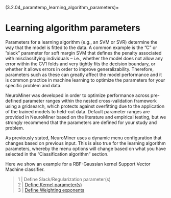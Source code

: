 (3.2.04_paramtemp_learning_algorithm_parameters)=
# Learning algorithm parameters

Parameters for a learning algorithm (e.g., an SVM or SVR) determine the way that the model is fitted to the data. A common example is the ”C” or ”slack” parameter for soft margin SVM that defines the penalty associated with misclassifying individuals – i.e., whether the model does not allow any error within the CV1 folds and very tightly fits the decision boundary, or whether it allows errors in order to improve generalizability. Therefore, parameters such as these can greatly affect the model performance and it is common practice in machine learning to optimize the parameters for your specific problem and data.

NeuroMiner was developed in order to optimize performance across pre-defined parameter ranges within the nested cross-validation framework using a gridsearch, which protects against overfitting due to the application of the trained models to held-out data. Default parameter ranges are provided in NeuroMiner based on the literature and empirical testing, but we strongly recommend that the parameters are defined for your study and problem.

As previously stated, NeuroMiner uses a dynamic menu configuration that changes based on previous input. This is also true for the learning algorithm parameters, whereby the menu options will change based on what you have selected in the ”Classification algorithm” section.

Here we show an example for a RBF-Gaussian kernel Support Vector Machine classifier.

> 1 | Define Slack/Regularization parameter(s)\
> 2 | [Define Kernel parameter(s)](https://www.csie.ntu.edu.tw/~cjlin/libsvm/faq.html#f410)\
> 3 | [Define Weighting exponents](https://www.csie.ntu.edu.tw/~cjlin/libsvm/faq.html#f410)

<!--

As previously stated, NeuroMiner uses a dynamic menu configuration that
changes based on previous input. This is no different for the learning
algorithm parameters, whereby the menu options will change based on what
you have selected in the \"Classification algorithm\" section.

Here we show an example for a RBF-Gaussian kernel Support Vector Machine
**classifier**.

1.  [Define Slack/Regularization
    parameter(s)](https://en.wikipedia.org/wiki/Support_vector_machine#Parameter_selection)

2.  [Define Kernel
    parameter(s))](https://en.wikipedia.org/wiki/Support_vector_machine#Parameter_selection)

3.  [Define Weighting
    exponents](https://www.csie.ntu.edu.tw/~cjlin/libsvm/faq.html#f410)

4.  Enable regularization of model selection

Model selection regularization option controls the optimization module
in Neurominer. When parameter(s) selection is necessary regularization
might be advisable. If you answer yes to this question the following
options will be available.

1.  Criterion for cross-parameter model selection

2.  Suboption 1 dependent on (a)

3.  Suboption 2 dependent on (a)

4.  Specify cross-parameter model selection process. This option
    controls the number of models (parameters combination) selected. One
    optimal model based on the criteria and regularization defined
    previously or an ensemble of the top performing models -->
